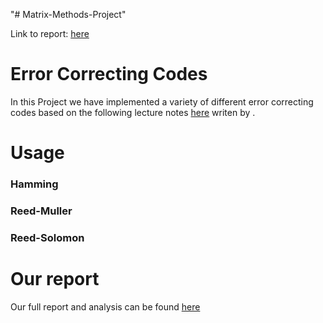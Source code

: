 "# Matrix-Methods-Project" 

Link to report: [here](https://www.overleaf.com/read/qgtkznxvhqbc)

# Error Correcting Codes
In this Project we have implemented a variety of different
error correcting codes based on the following lecture notes
[here]() writen by .

# Usage
### Hamming
### Reed-Muller
### Reed-Solomon

# Our report
Our full report and analysis can be found [here](https://www.overleaf.com/read/qgtkznxvhqbc)